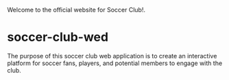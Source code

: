 Welcome to the official website for Soccer Club!.







# soccer-club-wed
The purpose of this soccer club web application is to create an interactive platform for soccer fans, players, and potential members to engage with the club.
